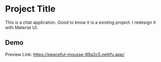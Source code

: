 # Project Title

This is a chat application. Good to know it is a existing project. I redesign it with Material UI.


## Demo

Preview Link: https://peaceful-mousse-89a2c5.netlify.app/

